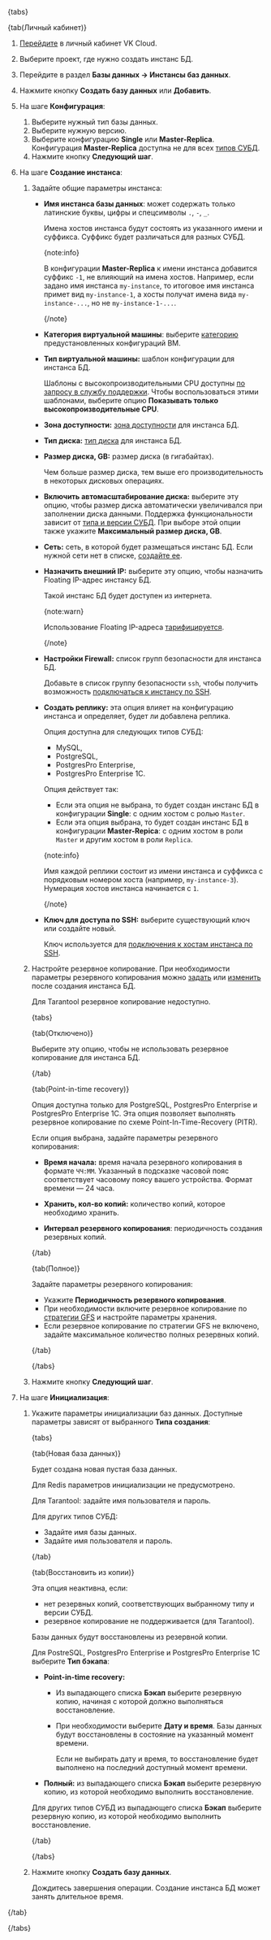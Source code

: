{tabs}

{tab(Личный кабинет)}

1. [Перейдите](https://msk.cloud.vk.com/app/) в личный кабинет VK Cloud.
1. Выберите проект, где нужно создать инстанс БД.
1. Перейдите в раздел **Базы данных → Инстансы баз данных**.
1. Нажмите кнопку **Создать базу данных** или **Добавить**.
1. На шаге **Конфигурация**:

   1. Выберите нужный тип базы данных.
   1. Выберите нужную версию.
   1. Выберите конфигурацию **Single** или **Master-Replica**. Конфигурация **Master-Replica** доступна не для всех [типов СУБД](../../../concepts/work-configs#dostupnye_konfiguracii_dlya_tipov_subd).
   1. Нажмите кнопку **Следующий шаг**.

1. На шаге **Создание инстанса**:

   1. Задайте общие параметры инстанса:

      - **Имя инстанса базы данных**: может содержать только латинские буквы, цифры и спецсимволы `.`, `-`, `_`.

        Имена хостов инстанса будут состоять из указанного имени и суффикса. Суффикс будет различаться для разных СУБД.

        {note:info}

        В конфигурации **Master-Replica** к имени инстанса добавится суффикс `-1`, не влияющий на имена хостов. Например, если задано имя инстанса `my-instance`, то итоговое имя инстанса примет вид `my-instance-1`, а хосты получат имена вида `my-instance-...`, но не `my-instance-1-...`.

        {/note}

      - **Категория виртуальной машины**: выберите [категорию](/ru/computing/iaas/concepts/vm/flavor) предустановленных конфигураций ВМ.

      - **Тип виртуальной машины:** шаблон конфигурации для инстанса БД.

        Шаблоны с высокопроизводительными CPU доступны [по запросу в службу поддержки](/ru/contacts). Чтобы воспользоваться этими шаблонами, выберите опцию **Показывать только высокопроизводительные CPU**.

      - **Зона доступности:** [зона доступности](/ru/intro/start/concepts/architecture#az) для инстанса БД.

      - **Тип диска:** [тип диска](/ru/computing/iaas/concepts/data-storage/disk-types#disk_types) для инстанса БД.

      - **Размер диска, GB:** размер диска (в гигабайтах).

        Чем больше размер диска, тем выше его производительность в некоторых дисковых операциях.

      - **Включить автомасштабирование диска:** выберите эту опцию, чтобы размер диска автоматически увеличивался при заполнении диска данными. Поддержка функциональности зависит от [типа и версии СУБД](../../../concepts/disks-autoscaling#subd_s_podderzhkoy_avtomasshtabirovaniya). При выборе этой опции также укажите **Максимальный размер диска, GB**.

      - **Сеть:** сеть, в которой будет размещаться инстанс БД. Если нужной сети нет в списке, [создайте ее](/ru/networks/vnet/instructions/net#sozdanie_seti).

      - **Назначить внешний IP:** выберите эту опцию, чтобы назначить Floating IP-адрес инстансу БД.

        Такой инстанс БД будет доступен из интернета.

        {note:warn}

        Использование Floating IP-адреса [тарифицируется](/ru/networks/vnet/tariffication#tarificiruetsya).

        {/note}

      - **Настройки Firewall:** список групп безопасности для инстанса БД.

        Добавьте в список группу безопасности `ssh`, чтобы получить возможность [подключаться к инстансу по SSH](/ru/computing/iaas/instructions/vm/vm-connect/vm-connect-nix).

      - **Создать реплику:** эта опция влияет на конфигурацию инстанса и определяет, будет ли добавлена реплика.

        Опция доступна для следующих типов СУБД:

        - MySQL,
        - PostgreSQL,
        - PostgresPro Enterprise,
        - PostgresPro Enterprise 1C.

        Опция действует так:

        - Если эта опция не выбрана, то будет создан инстанс БД в конфигурации **Single**: с одним хостом с ролью `Master`.
        - Если эта опция выбрана, то будет создан инстанс БД в конфигурации **Master-Repica**: с одним хостом в роли `Master` и другим хостом в роли `Replica`.

        {note:info}

        Имя каждой реплики состоит из имени инстанса и суффикса с порядковым номером хоста (например, `my-instance-3`). Нумерация хостов инстанса начинается с `1`.

        {/note}

      - **Ключ для доступа по SSH:** выберите существующий ключ или создайте новый.

        Ключ используется для [подключения к хостам инстанса по SSH](/ru/computing/iaas/instructions/vm/vm-connect/vm-connect-nix).

   1. Настройте резервное копирование. При необходимости параметры резервного копирования можно [задать](/ru/storage/backups/instructions/create-backup-plan#create_db_backup_plan) или [изменить](/ru/storage/backups/instructions/manage-backup-plan#edit_backup_plan) после создания инстанса БД.

      Для Tarantool резервное копирование недоступно.

      {tabs}
      
      {tab(Отключено)}
            
      Выберите эту опцию, чтобы не использовать резервное копирование для инстанса БД.

      {/tab}

      {tab(Point-in-time recovery)}
      
      Опция доступна только для PostgreSQL, PostgresPro Enterprise и PostgresPro Enterprise 1C. Эта опция позволяет выполнять резервное копирование по схеме Point-In-Time-Recovery (PITR).

      Если опция выбрана, задайте параметры резервного копирования:

      - **Время начала:** время начала резервного копирования в формате `ЧЧ:ММ`. Указанный в подсказке часовой пояс соответствует часовому поясу вашего устройства. Формат времени — 24 часа.

      - **Хранить, кол-во копий:** количество копий, которое необходимо хранить.

      - **Интервал резервного копирования**: периодичность создания резервных копий.

      {/tab}

      {tab(Полное)}
      
      Задайте параметры резервного копирования:

      - Укажите **Периодичность резервного копирования**.
      - При необходимости включите резервное копирование по [стратегии GFS](/ru/storage/backups/concepts/retention-policy/gfs-backup) и настройте параметры хранения.
      - Если резервное копирование по стратегии GFS не включено, задайте максимальное количество полных резервных копий.

      {/tab}

      {/tabs}

   1. Нажмите кнопку **Следующий шаг**.

1. На шаге **Инициализация**:

   1. Укажите параметры инициализации баз данных. Доступные параметры зависят от выбранного **Типа создания**:

      {tabs}
      
      {tab(Новая база данных)}
            
      Будет создана новая пустая база данных.

      Для Redis параметров инициализации не предусмотрено.

      Для Tarantool: задайте имя пользователя и пароль.

      Для других типов СУБД:

      - Задайте имя базы данных.
      - Задайте имя пользователя и пароль.

      {/tab}
      
      {tab(Восстановить из копии)}
      
      Эта опция неактивна, если:

      - нет резервных копий, соответствующих выбранному типу и версии СУБД.
      - резервное копирование не поддерживается (для Tarantool).

      Базы данных будут восстановлены из резервной копии.

      Для PostreSQL, PostgresPro Enterprise и PostgresPro Enterprise 1C выберите **Тип бэкапа**:

      - **Point-in-time recovery:**

        - Из выпадающего списка **Бэкап** выберите резервную копию, начиная с которой должно выполняться восстановление.
        - При необходимости выберите **Дату и время**. Базы данных будут восстановлены в состояние на указанный момент времени.

          Если не выбирать дату и время, то восстановление будет выполнено на последний доступный момент времени.

      - **Полный:** из выпадающего списка **Бэкап** выберите резервную копию, из которой необходимо выполнить восстановление.

      Для других типов СУБД из выпадающего списка **Бэкап** выберите резервную копию, из которой необходимо выполнить восстановление.

      {/tab}
      
      {/tabs}

   1. Нажмите кнопку **Создать базу данных**.

      Дождитесь завершения операции. Создание инстанса БД может занять длительное время.

{/tab}

{/tabs}
